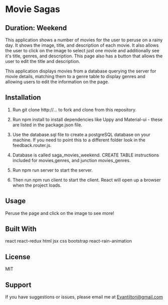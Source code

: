 # Movie Sagas
## Duration: Weekend
This application shows a number of movies for the user to peruse on a rainy day.  It shows the image, title, and description of each movie.  It also allows the user to click on the image to select just one movie and additionally see it's title, genres, and description.  This page also has a button that allows the user to edit the title and description.

This application displays movies from a database querying the server for movie details, matching them to a genre table to display genres and allowing users to edit the information on the page.

## Installation

1. Run git clone http://... to fork and clone from this repository.

2. Run npm install to install dependencies like Uppy and Material-ui - these are listed in the package.json file.

3. Use the database.sql file to create a postgreSQL database on your machine. If you need to point this to a different folder look in the feedback.router.js.

4. Database is called saga_movies_weekend.
CREATE TABLE instructions included for movies,genres, and junction movies_genres.

5. Run npm run server to start the server.

6. Then run npm run client to start the client. React will open up a browser when the project loads.


## Usage
Peruse the page and click on the image to see more!

## Built With
react react-redux html jsx css bootstrap react-rain-animation

## License
MIT

## Support
If you have suggestions or issues, please email me at Evantilton@gmail.com
